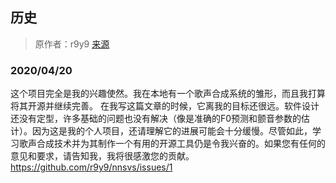 ## 历史

> 原作者：r9y9 [来源](https://github.com/r9y9/nnsvs)
>

### 2020/04/20

这个项目完全是我的兴趣使然。我在本地有一个歌声合成系统的雏形，而且我打算将其开源并继续完善。 在我写这篇文章的时候，它离我的目标还很远。软件设计还没有定型，许多基础的问题也没有解决（像是准确的F0预测和颤音参数的估计）。因为这是我的个人项目，还请理解它的进展可能会十分缓慢。尽管如此，学习歌声合成技术并为其制作一个有用的开源工具仍是令我兴奋的。如果您有任何的意见和要求，请告知我，我将很感激您的贡献。 https://github.com/r9y9/nnsvs/issues/1
